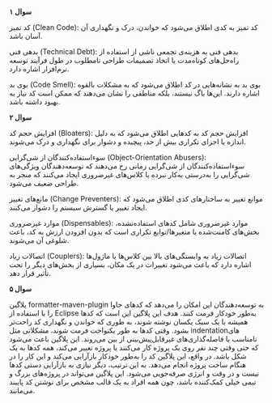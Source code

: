 **سوال ۱**

کد تمیز (Clean Code): کد تمیز به کدی اطلاق می‌شود که خواندن، درک و نگهداری آن آسان باشد.

بدهی فنی (Technical Debt): بدهی فنی به هزینه‌ی تجمعی ناشی از استفاده از راه‌حل‌های کوتاه‌مدت یا اتخاذ تصمیمات طراحی نامطلوب در طول فرآیند توسعه نرم‌افزار اشاره دارد.

بوی بد (Code Smell): بوی بد به نشانه‌هایی در کد اطلاق می‌شود که به مشکلات بالقوه اشاره دارند. این‌ها باگ نیستند، بلکه مناطقی را نشان می‌دهند که ممکن است کد نیاز به بهبود داشته باشد.

**سوال ۲**

افزایش حجم کد (Bloaters): افزایش حجم کد به کدهایی اطلاق می‌شود که به دلیل اندازه یا اجزای تکراری بیش از حد، پیچیده و دشوار برای نگهداری و درک می‌شوند.

سوءاستفاده‌کنندگان از شی‌گرایی (Object-Orientation Abusers): سوءاستفاده‌کنندگان از شی‌گرایی زمانی رخ می‌دهند که توسعه‌دهندگان ویژگی‌های شی‌گرایی را به‌درستی به‌کار نبرده یا کلاس‌های غیرضروری ایجاد می‌کنند که منجر به طراحی ضعیف می‌شود.

مانع‌های تغییر (Change Preventers): موانع تغییر به ساختارهای کدی اطلاق می‌شود که ایجاد تغییر یا گسترش سیستم را دشوار می‌کنند.

موارد غیرضروری (Dispensables): موارد غیرضروری شامل کدهای استفاده‌نشده، بخش‌های کامنت‌شده یا متغیرها/توابع تکراری است که بدون افزودن ارزش به کد، باعث شلوغی آن می‌شوند.

اتصالات زیاد (Couplers): اتصالات زیاد به وابستگی‌های بالا بین کلاس‌ها یا ماژول‌ها اشاره دارد که باعث می‌شود تغییرات در یک مکان، بسیاری از بخش‌های دیگر را تحت تأثیر قرار دهد.

**سوال ۵**

پلاگین formatter-maven-plugin به توسعه‌دهندگان این امکان را می‌دهد که کدهای جاوا را با استفاده از Eclipse به‌طور خودکار فرمت کنند. هدف این پلاگین این است که کدها همیشه با یک سبک یکسان نوشته شوند، به طوری که خواندن و نگهداری کد راحت‌تر بشود.
وقتی کدها به طور یکنواخت فرمت شوند، مشکلاتی مثل indentationهای نامناسب یا فاصله‌گذاری‌های غیرقابل‌پیش‌بینی از بین می‌روند. این پلاگین باعث می‌شود که حتی وقتی چند نفر روی یک پروژه کار می‌کنند یا پروژه تغییر می‌کند، همه کدها به یک شکل باشد.
در واقع، این پلاگین کد را به‌طور خودکار بازآرایی می‌کند و این کار را در هنگام ساخت پروژه انجام می‌دهد. به این ترتیب، دیگر نیازی به بازآرایی دستی کدها نیست و در وقت و انرژی صرفه‌جویی می‌شود. این پلاگین می‌تواند در پروژه‌های بزرگ و تیمی خیلی کمک‌کننده باشد، چون همه افراد به یک قالب مشخص برای نوشتن کد پایبند می‌مانند.
